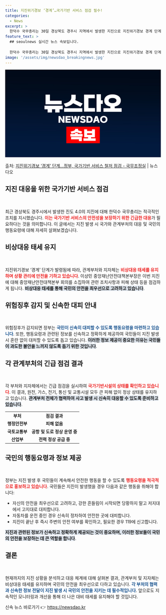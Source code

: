 ```yaml
---
title: 지진위기경보 ‘경계’…국가기반 서비스 점검 필수!
categories:
  - News
excerpt: >
  한덕수 국무총리는 30일 경상북도 경주시 지역에서 발생한 지진으로 지진위기경보 경계 단계가 발령됨에 따라 국…
feature_text: >
  ## seoulnews 실시간 뉴스 속보입니다.

  한덕수 국무총리는 30일 경상북도 경주시 지역에서 발생한 지진으로 지진위기경보 경계 단계가 발령됨에 따라 국…
image: '/assets/img/newsdao_breakingnews.jpg'
---
```


![뉴스다오 속보](/assets/img/newsdao_breakingnews.jpg)

<p>출처: <a href="https://newsdao.kr/2695" rel="dofollow">지진위기경보 ‘경계’ 단계…정부, 국가기반 서비스 철저 점검 - 국무조정실</a> | 뉴스다오</p>

<h2 data-ke-size="size26">지진 대응을 위한 국가기반 서비스 점검</h2>

<p data-ke-size="size16">&nbsp;</p>

최근 경상북도 경주시에서 발생한 진도 4.0의 지진에 대해 한덕수 국무총리는 적극적인 조치를 지시했습니다. <b><span style="color: #ee2323;">이는 국가기반 서비스의 안전성을 보장하기 위한 긴급한 대응</span></b>가 필요하다는 것을 의미합니다. 이 글에서는 지진 발생 시 국가와 관계부처의 대응 및 국민의 행동요령에 대해 자세히 살펴보겠습니다.

<h2 data-ke-size="size26">비상대응 태세 유지</h2>

<p data-ke-size="size16">&nbsp;</p>

지진위기경보 ‘경계’ 단계가 발령됨에 따라, 관계부처와 지자체는 <b><span style="color: #ee2323;">비상대응 태세를 유지하며 상황 관리에 만전을 기하고 있습니다</span></b>. 이상민 중앙재난안전대책본부장은 이번 지진에 대해 중앙재난안전대책본부 회의를 소집하여 관련 조치사항과 피해 상태 등을 점검하게 됩니다. <b><span style="background-color: #21538527;">비상대응 태세를 통해 국민의 안전을 최우선으로 고려하고 있습니다</span></b>.

<h2 data-ke-size="size26">위험징후 감지 및 신속한 대피 안내</h2>

<p data-ke-size="size16">&nbsp;</p>

위험징후가 감지되면 정부는 <b><span style="color: #1a5490;">국민이 신속히 대피할 수 있도록 행동요령을 마련하고 있습니다</span></b>. 또한, 행동요령과 관련된 정보를 신속하고 정확하게 제공하여 국민들이 지진 발생 시 혼란 없이 대처할 수 있도록 돕고 있습니다. <b><span style="background-color: #21538527;">이러한 정보 제공이 중요한 이유는 국민들이 과도한 불안을 느끼지 않도록 돕기 위한 것입니다</span></b>.

<h2 data-ke-size="size26">각 관계부처의 긴급 점검 결과</h2>

<p data-ke-size="size16">&nbsp;</p>

각 부처와 지자체에서는 긴급 점검을 실시하여 <b><span style="color: #ee2323;">국가기반시설의 상태를 확인하고 있습니다</span></b>. 이 결과, 원전, 가스, 전기, 통신 및 교통시설 모두 큰 피해 없이 정상 상태를 유지하고 있습니다. <b><span style="background-color: #21538527;">관계부처 전체가 협력하여 사고 발생 시 신속히 대응할 수 있도록 준비하고 있습니다</span></b>.

<table style="width: 100%;">
  <tbody>
    <tr>
      <td style="text-align: center; height: 17px;"><b>부처</b></td>
      <td style="text-align: center; height: 17px;"><b>점검 결과</b></td>
    </tr>
    <tr>
      <td style="text-align: center; height: 17px;"><b>행정안전부</b></td>
      <td style="text-align: center; height: 17px;"><b>피해 없음</b></td>
    </tr>
    <tr>
      <td style="text-align: center; height: 17px;"><b>국토교통부</b></td>
      <td style="text-align: center; height: 17px;"><b>공항 및 도로 정상 운영 중</b></td>
    </tr>
    <tr>
      <td style="text-align: center; height: 17px;"><b>산업부</b></td>
      <td style="text-align: center; height: 17px;"><b>전력 정상 공급 중</b></td>
    </tr>
  </tbody>
</table>

<h2 data-ke-size="size26">국민의 행동요령과 정보 제공</h2>

<p data-ke-size="size16">&nbsp;</p>

정부는 지진 발생 후 국민들이 계속해서 안전한 행동을 할 수 있도록 <b><span style="color: #ee2323;">행동요령을 적극적으로 홍보하고 있습니다</span></b>. 국민들은 지진이 발생했을 경우 다음과 같은 행동을 취해야 합니다:

<ul>
  <li>자신의 안전을 최우선으로 고려하고, 강한 흔들림이 시작되면 당황하지 말고 저지대에서 고지대로 대피합니다.</li>
  <li>자동차를 운전 중인 경우 신속히 정차하여 안전한 곳에 대피합니다.</li>
  <li>지진이 끝난 후 즉시 주변의 안전 여부를 확인하고, 필요한 경우 119에 신고합니다.</li>
</ul>

<b><span style="background-color: #21538527;">지진과 관련된 정보가 신속하고 정확하게 제공되는 것이 중요하며, 이러한 정보들이 국민의 안전을 보장하는 데 큰 역할을 합니다</span></b>.

<h2 data-ke-size="size26">결론</h2>

<p data-ke-size="size16">&nbsp;</p>

현재까지의 지진 상황을 분석하고 대응 체계에 대해 살펴본 결과, 관계부처 및 지자체는 비상대응 태세를 유지하며 국민의 안전을 최우선으로 다하고 있습니다. <b><span style="color: #1a5490;">각 부처의 협력과 신속한 정보 전달이 지진 발생 시 국민의 안전을 지키는 데 필수적입니다</span></b>. 앞으로도 지속적인 모니터링과 개선을 통해 더 나은 대비 태세를 유지해야 할 것입니다.  

신속 뉴스 바로가기 👉 <a href="https://newsdao.kr" rel="dofollow">https://newsdao.kr</a>


